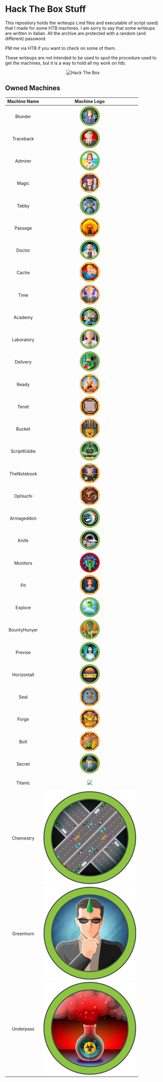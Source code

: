 # Hack The Box Stuff

This repository holds the writeups (.md files and executable of script used) that I made for some HTB machines. I am sorry to say that some writeups are written in italian. All the archive are protected with a random (and different) password. 

PM me via HTB if you want to check on some of them.

These writeups are not intended to be used to spoil the procedure used to get the machines, but it is a way to hold all my work on htb.


<p align="center">
	<img src="http://www.hackthebox.eu/badge/image/282797" alt="Hack The Box">
</p>


## Owned Machines

| Machine Name   |      Machine Logo      | 
|:----------------:|:-----------------------:|
|<p style="text-align: center;">Blunder</p>|![](https://github.com/x-Ultra/HackTheBox/blob/main/machineImages/blunder.webp)|
|<p style="text-align: center;">Traceback</p>|![](https://github.com/x-Ultra/HackTheBox/blob/main/machineImages/traceback.webp)|
|<p style="text-align: center;">Admirer</p>|![](https://github.com/x-Ultra/HackTheBox/blob/main/machineImages/admirer.webp)|
|<p style="text-align: center;">Magic</p>|![](https://github.com/x-Ultra/HackTheBox/blob/main/machineImages/magic.webp)|
|<p style="text-align: center;">Tabby</p>|![](https://github.com/x-Ultra/HackTheBox/blob/main/machineImages/tabby.webp)|
|<p style="text-align: center;">Passage</p>|![](https://github.com/x-Ultra/HackTheBox/blob/main/machineImages/passage.webp)|
|<p style="text-align: center;">Doctor</p>|![](https://github.com/x-Ultra/HackTheBox/blob/main/machineImages/doctor.webp)|
|<p style="text-align: center;">Cache</p>|![](https://github.com/x-Ultra/HackTheBox/blob/main/machineImages/cache.webp)|
|<p style="text-align: center;">Time</p>|![](https://github.com/x-Ultra/HackTheBox/blob/main/machineImages/time.webp)|
|<p style="text-align: center;">Academy</p>|![](https://github.com/x-Ultra/HackTheBox/blob/main/machineImages/academy.webp)|
|<p style="text-align: center;">Laboratory</p>|![](https://github.com/x-Ultra/HackTheBox/blob/main/machineImages/laboratory.webp)|
|<p style="text-align: center;">Delivery</p>|![](https://github.com/x-Ultra/HackTheBox/blob/main/machineImages/delivery.webp)|
|<p style="text-align: center;">Ready</p>|![](https://github.com/x-Ultra/HackTheBox/blob/main/machineImages/ready.webp)|
|<p style="text-align: center;">Tenet</p>|![](https://github.com/x-Ultra/HackTheBox/blob/main/machineImages/tenet.webp)|
|<p style="text-align: center;">Bucket</p>|![](https://github.com/x-Ultra/HackTheBox/blob/main/machineImages/bucket.webp)|
|<p style="text-align: center;">ScriptKiddie</p>|![](https://github.com/x-Ultra/HackTheBox/blob/main/machineImages/scriptkiddie.webp)|
|<p style="text-align: center;">TheNotebook</p>|![](https://github.com/x-Ultra/HackTheBox/blob/main/machineImages/thenotebook.webp)|
|<p style="text-align: center;">Ophiuchi</p>|![](https://github.com/x-Ultra/HackTheBox/blob/main/machineImages/ophiuchi.webp)|
|<p style="text-align: center;">Armageddon</p>|![](https://github.com/x-Ultra/HackTheBox/blob/main/machineImages/armageddon.webp)|
|<p style="text-align: center;">Knife</p>|![](https://github.com/x-Ultra/HackTheBox/blob/main/machineImages/knife.webp)|
|<p style="text-align: center;">Monitors</p>|![](https://github.com/x-Ultra/HackTheBox/blob/main/machineImages/monitors.webp)|
|<p style="text-align: center;">Pit</p>|![](https://github.com/x-Ultra/HackTheBox/blob/main/machineImages/pit.webp)|
|<p style="text-align: center;">Explore</p>|![](https://github.com/x-Ultra/HackTheBox/blob/main/machineImages/explore.webp)|
|<p style="text-align: center;">BountyHunyer</p>|![](https://github.com/x-Ultra/HackTheBox/blob/main/machineImages/bountyhunter.webp)|
|<p style="text-align: center;">Previse</p>|![](https://github.com/x-Ultra/HackTheBox/blob/main/machineImages/previse.webp)|
|<p style="text-align: center;">Horizontall</p>|![](https://github.com/x-Ultra/HackTheBox/blob/main/machineImages/horizontall.webp)|
|<p style="text-align: center;">Seal</p>|![](https://github.com/x-Ultra/HackTheBox/blob/main/machineImages/seal.webp)|
|<p style="text-align: center;">Forge</p>|![](https://github.com/x-Ultra/HackTheBox/blob/main/machineImages/forge.png)|
|<p style="text-align: center;">Bolt</p>|![](https://github.com/x-Ultra/HackTheBox/blob/main/machineImages/bolt.png)|
|<p style="text-align: center;">Secret</p>|![](https://github.com/x-Ultra/HackTheBox/blob/main/machineImages/secret.png)|
|<p style="text-align: center;">Titanic</p>|![](https://github.com/x-Ultra/HackTheBox/blob/main/machineImages/titanic.png)|
|<p style="text-align: center;">Chemestry</p>|![](https://github.com/x-Ultra/HackTheBox/blob/main/machineImages/chemestry.png)|
|<p style="text-align: center;">Greenhorn</p>|![](https://github.com/x-Ultra/HackTheBox/blob/main/machineImages/greenhorn.png)|
|<p style="text-align: center;">Underpass</p>|![](https://github.com/x-Ultra/HackTheBox/blob/main/machineImages/underpass.png)|
